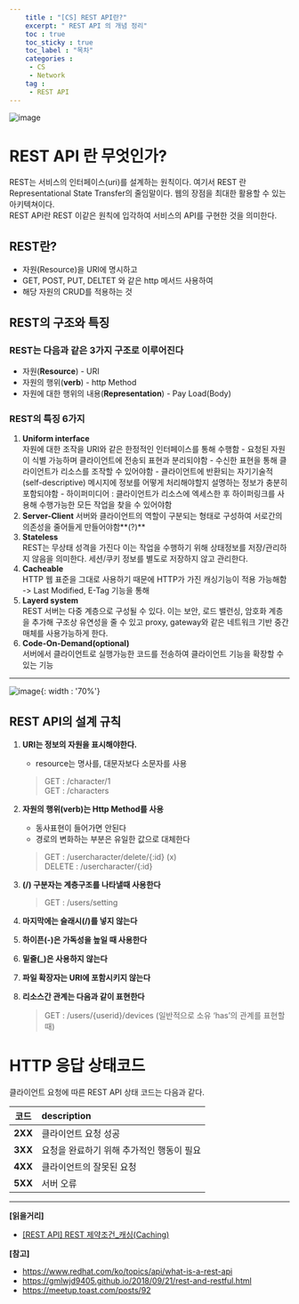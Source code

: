 ```yaml
---
    title : "[CS] REST API란?"
    excerpt: " REST API 의 개념 정리"
    toc : true
    toc_sticky : true
    toc_label : "목차"
    categories :
     - CS
     - Network
    tag :
     - REST API
---
```

![image](https://user-images.githubusercontent.com/10546369/160289386-c09234cf-6244-4fbc-81dd-908a984319d2.png)

# REST API 란 무엇인가?
REST는 서비스의 인터페이스(uri)를 설계하는 원칙이다. 여기서 REST 란 Representational State Transfer의 줄임말이다. 웹의 장점을 최대한 활용할 수 있는 아키텍쳐이다.  
REST API란 REST 이같은 원칙에 입각하여 서비스의 API를 구현한 것을 의미한다.

## REST란?
- 자원(Resource)을 URI에 명시하고
- GET, POST, PUT, DELTET 와 같은 http 메서드 사용하여
- 해당 자원의 CRUD를 적용하는 것

## REST의 구조와 특징
### REST는 다음과 같은 **3가지 구조**로 이루어진다
- 자원(**Resource**) - URI
- 자원의 행위(**verb**) - http Method
- 자원에 대한 행위의 내용(**Representation**) - Pay Load(Body)
### REST의 특징 6가지
1. **Uniform interface**  
자원에 대한 조작을 URI와 같은 한정적인 인터페이스를 통해 수행함
        - 요청된 자원이 식별 가능하며 클라이언트에 전송되 표현과 분리되야함
        - 수신한 표현을 통해 클라이언트가 리소스를 조작할 수 있어야함
        - 클라이언트에 반환되는 자기기술적(self-descriptive) 메시지에 정보를 어떻게 처리해야할지 설명하는 정보가 충분히 포함되야함
        - 하이퍼미디어 : 클라이언트가 리소스에 엑세스한 후 하이퍼링크를 사용해 수행가능한 모든 작업을 찾을 수 있어야함
2. **Server-Client**
서버와 클라이언트의 역할이 구분되는 형태로 구성하여 서로간의 의존성을 줄어들게 만들어야함**(?)**
3. **Stateless**  
REST는 무상태 성격을 가진다 이는 작업을 수행하기 위해 상태정보를 저장/관리하지 않음을 의미한다. 세션/쿠키 정보를 별도로 저장하지 않고 관리한다.
4. **Cacheable**  
HTTP 웹 표준을 그대로 사용하기 때문에 HTTP가 가진 캐싱기능이 적용 가능해함 -> Last Modified, E-Tag 기능을 통해
5. **Layerd system**  
REST 서버는 다중 계층으로 구성될 수 있다. 이는 보안, 로드 밸런싱, 암호화 계층을 추가해 구조상 유연성을 줄 수 있고 proxy, gateway와 같은 네트워크 기반 중간매체를 사용가능하게 한다.
6. **Code-On-Demand(optional)**  
서버에서 클라이언트로 실행가능한 코드를 전송하여 클라이언트 기능을 확장할 수 있는 기능  

-----
![image](https://user-images.githubusercontent.com/10546369/160291493-e604c682-885c-457a-bd1c-4248134d8037.png){: width : '70%'}

## REST API의 설계 규칙
1. **URI는 정보의 자원을 표시해야한다.**
    - resource는 명사를, 대문자보다 소문자를 사용
    > GET : /character/1  
    > GET : /characters

2. **자원의 행위(verb)는 Http Method를 사용**
    - 동사표현이 들어가면 안된다
    - 경로의 변화하는 부분은 유일한 값으로 대체한다  
    > GET    : /usercharacter/delete/{:id} (x)  
    > DELETE : /usercharacter/{:id}


3. **(/) 구분자는 계층구조를 나타낼때 사용한다**
    > GET :  /users/setting
4. **마지막에는 슬래시(/)를 넣지 않는다**
5. **하이픈(-)은 가독성을 높일 때 사용한다**
6. **밑줄(_)은 사용하지 않는다**
7. **파일 확장자는 URI에 포함시키지 않는다**
8. **리소스간 관계는 다음과 같이 표현한다**
    > GET : /users/{userid}/devices (일반적으로 소유 ‘has’의 관계를 표현할 때)

# HTTP 응답 상태코드

클라이언트 요청에 따른 REST API 상태 코드는 다음과 같다.

|코드 |description |
|:---: |:--- |
|**2XX** | 클라이언트 요청 성공 |
|**3XX** | 요청을 완료하기 위해 추가적인 행동이 필요 |
|**4XX**| 클라이언트의 잘못된 요청 |
|**5XX** | 서버 오류 |  

---

**[읽을거리]**

- [[REST API] REST 제약조건_캐싱(Caching)](https://sabarada.tistory.com/34)

**[참고]**

- https://www.redhat.com/ko/topics/api/what-is-a-rest-api
- https://gmlwjd9405.github.io/2018/09/21/rest-and-restful.html
- https://meetup.toast.com/posts/92